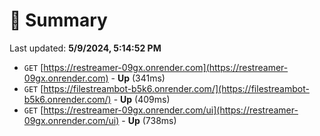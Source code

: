 # 📖 Summary
Last updated: **5/9/2024, 5:14:52 PM**

- `GET` [https://restreamer-09gx.onrender.com](https://restreamer-09gx.onrender.com) - **Up** (341ms)
- `GET` [https://filestreambot-b5k6.onrender.com/](https://filestreambot-b5k6.onrender.com/) - **Up** (409ms)
- `GET` [https://restreamer-09gx.onrender.com/ui](https://restreamer-09gx.onrender.com/ui) - **Up** (738ms)
